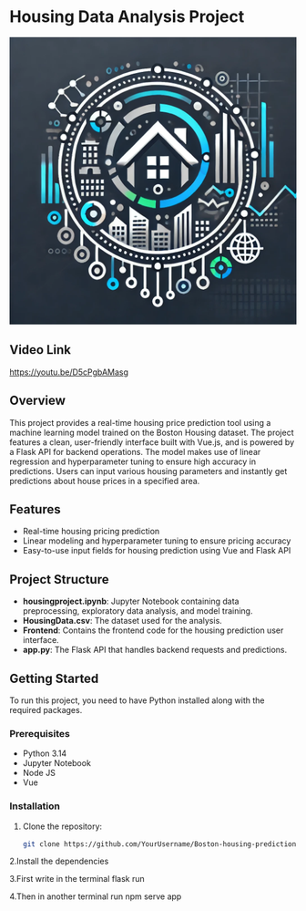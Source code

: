 # Housing Data Analysis Project

![Boston-housing-prediction Logo](boston.png)

## Video Link
https://youtu.be/D5cPgbAMasg

## Overview

This project provides a real-time housing price prediction tool using a machine learning model trained on the Boston Housing dataset. The project features a clean, user-friendly interface built with Vue.js, and is powered by a Flask API for backend operations. The model makes use of linear regression and hyperparameter tuning to ensure high accuracy in predictions. Users can input various housing parameters and instantly get predictions about house prices in a specified area.

## Features
- Real-time housing pricing prediction
- Linear modeling and hyperparameter tuning to ensure pricing accuracy
- Easy-to-use input fields for housing prediction using Vue and Flask API

## Project Structure

- **housingproject.ipynb**: Jupyter Notebook containing data preprocessing, exploratory data analysis, and model training.
- **HousingData.csv**: The dataset used for the analysis.
- **Frontend**: Contains the frontend code for the housing prediction user interface.
- **app.py**: The Flask API that handles backend requests and predictions.


## Getting Started

To run this project, you need to have Python installed along with the required packages.

### Prerequisites

- Python 3.14
- Jupyter Notebook
- Node JS
- Vue

### Installation

1. Clone the repository:
   ```bash
   git clone https://github.com/YourUsername/Boston-housing-prediction.git

2.Install the dependencies

3.First write in the terminal flask run

4.Then in another terminal run npm serve app
